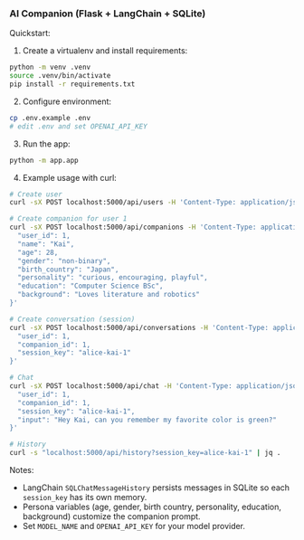### AI Companion (Flask + LangChain + SQLite)

Quickstart:

1. Create a virtualenv and install requirements:
```bash
python -m venv .venv
source .venv/bin/activate
pip install -r requirements.txt
```

2. Configure environment:
```bash
cp .env.example .env
# edit .env and set OPENAI_API_KEY
```

3. Run the app:
```bash
python -m app.app
```

4. Example usage with curl:
```bash
# Create user
curl -sX POST localhost:5000/api/users -H 'Content-Type: application/json' -d '{"username":"alice"}'

# Create companion for user 1
curl -sX POST localhost:5000/api/companions -H 'Content-Type: application/json' -d '{
  "user_id": 1,
  "name": "Kai",
  "age": 28,
  "gender": "non-binary",
  "birth_country": "Japan",
  "personality": "curious, encouraging, playful",
  "education": "Computer Science BSc",
  "background": "Loves literature and robotics"
}'

# Create conversation (session)
curl -sX POST localhost:5000/api/conversations -H 'Content-Type: application/json' -d '{
  "user_id": 1,
  "companion_id": 1,
  "session_key": "alice-kai-1"
}'

# Chat
curl -sX POST localhost:5000/api/chat -H 'Content-Type: application/json' -d '{
  "user_id": 1,
  "companion_id": 1,
  "session_key": "alice-kai-1",
  "input": "Hey Kai, can you remember my favorite color is green?"
}'

# History
curl -s "localhost:5000/api/history?session_key=alice-kai-1" | jq .
```

Notes:
- LangChain `SQLChatMessageHistory` persists messages in SQLite so each `session_key` has its own memory.
- Persona variables (age, gender, birth country, personality, education, background) customize the companion prompt.
- Set `MODEL_NAME` and `OPENAI_API_KEY` for your model provider.
